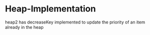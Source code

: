 # Heap-Implementation

heap2 has decreaseKey implemented to update the priority of an item already in the heap
